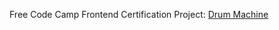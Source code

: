 Free Code Camp Frontend Certification Project: [Drum Machine](https://www.freecodecamp.org/learn/front-end-libraries/front-end-libraries-projects/build-a-drum-machine)
